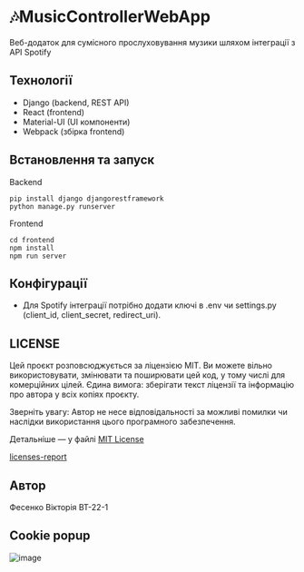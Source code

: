 
# 🎶MusicControllerWebApp 
Веб-додаток для сумісного прослуховування музики шляхом інтеграції з API Spotify

## Технології 

- Django (backend, REST API)
- React (frontend)
- Material-UI (UI компоненти)
- Webpack (збірка frontend)

## Встановлення та запуск

Backend
```puthon
pip install django djangorestframework 
python manage.py runserver
```
Frontend
```react
cd frontend
npm install
npm run server
```
## Конфігурації
- Для Spotify інтеграції потрібно додати ключі в .env чи settings.py (client_id, client_secret, redirect_uri).

## LICENSE
Цей проєкт розповсюджується за ліцензією MIT.
Ви можете вільно використовувати, змінювати та поширювати цей код, у тому числі для комерційних цілей.
Єдина вимога: зберігати текст ліцензії та інформацію про автора у всіх копіях проєкту.

Зверніть увагу:
Автор не несе відповідальності за можливі помилки чи наслідки використання цього програмного забезпечення.

Детальніше — у файлі [MIT License](https://github.com/v1fes/MusicControllerWebApp/blob/main/LICENSE)

[licenses-report](https://github.com/v1fes/MusicControllerWebApp/blob/main/music_controller/licenses-report.txt)

## Автор
Фесенко Вікторія ВТ-22-1
## Cookie popup
![image](https://github.com/user-attachments/assets/480ce235-7db3-4c67-9439-8221a33a93f2)

